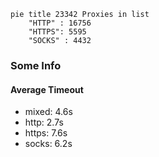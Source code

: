 
```mermaid
pie title 23342 Proxies in list
    "HTTP" : 16756
    "HTTPS": 5595
    "SOCKS" : 4432
```

### Some Info
#### Average Timeout

- mixed: 4.6s
- http: 2.7s
- https: 7.6s
- socks: 6.2s